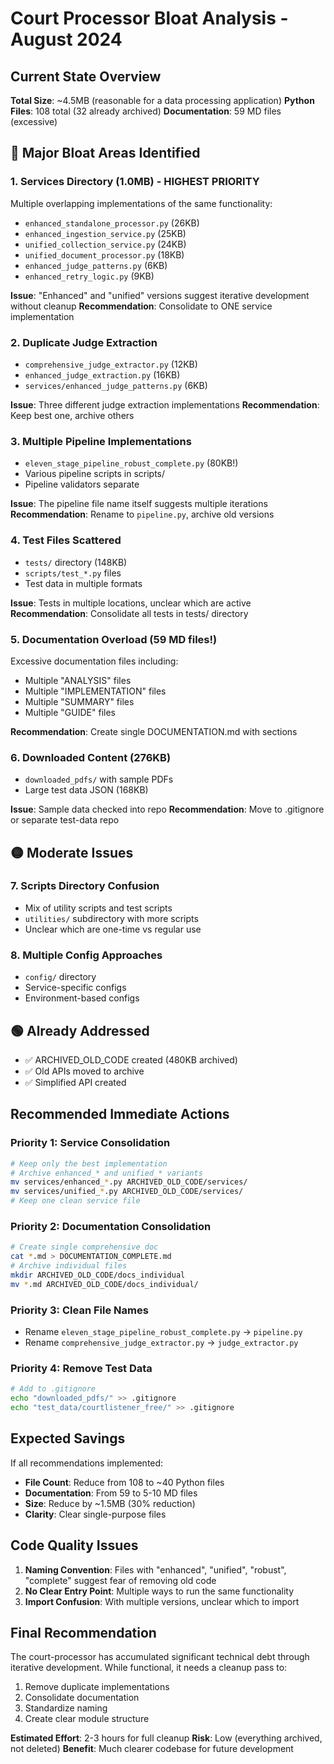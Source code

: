 # Court Processor Bloat Analysis - August 2024

## Current State Overview

**Total Size**: ~4.5MB (reasonable for a data processing application)
**Python Files**: 108 total (32 already archived)
**Documentation**: 59 MD files (excessive)

## 🔴 Major Bloat Areas Identified

### 1. Services Directory (1.0MB) - HIGHEST PRIORITY
Multiple overlapping implementations of the same functionality:
- `enhanced_standalone_processor.py` (26KB)
- `enhanced_ingestion_service.py` (25KB) 
- `unified_collection_service.py` (24KB)
- `unified_document_processor.py` (18KB)
- `enhanced_judge_patterns.py` (6KB)
- `enhanced_retry_logic.py` (9KB)

**Issue**: "Enhanced" and "unified" versions suggest iterative development without cleanup
**Recommendation**: Consolidate to ONE service implementation

### 2. Duplicate Judge Extraction
- `comprehensive_judge_extractor.py` (12KB)
- `enhanced_judge_extraction.py` (16KB)
- `services/enhanced_judge_patterns.py` (6KB)

**Issue**: Three different judge extraction implementations
**Recommendation**: Keep best one, archive others

### 3. Multiple Pipeline Implementations
- `eleven_stage_pipeline_robust_complete.py` (80KB!)
- Various pipeline scripts in scripts/
- Pipeline validators separate

**Issue**: The pipeline file name itself suggests multiple iterations
**Recommendation**: Rename to `pipeline.py`, archive old versions

### 4. Test Files Scattered
- `tests/` directory (148KB)
- `scripts/test_*.py` files
- Test data in multiple formats

**Issue**: Tests in multiple locations, unclear which are active
**Recommendation**: Consolidate all tests in tests/ directory

### 5. Documentation Overload (59 MD files!)
Excessive documentation files including:
- Multiple "ANALYSIS" files
- Multiple "IMPLEMENTATION" files
- Multiple "SUMMARY" files
- Multiple "GUIDE" files

**Recommendation**: Create single DOCUMENTATION.md with sections

### 6. Downloaded Content (276KB)
- `downloaded_pdfs/` with sample PDFs
- Large test data JSON (168KB)

**Issue**: Sample data checked into repo
**Recommendation**: Move to .gitignore or separate test-data repo

## 🟡 Moderate Issues

### 7. Scripts Directory Confusion
- Mix of utility scripts and test scripts
- `utilities/` subdirectory with more scripts
- Unclear which are one-time vs regular use

### 8. Multiple Config Approaches
- `config/` directory
- Service-specific configs
- Environment-based configs

## 🟢 Already Addressed
- ✅ ARCHIVED_OLD_CODE created (480KB archived)
- ✅ Old APIs moved to archive
- ✅ Simplified API created

## Recommended Immediate Actions

### Priority 1: Service Consolidation
```bash
# Keep only the best implementation
# Archive enhanced_* and unified_* variants
mv services/enhanced_*.py ARCHIVED_OLD_CODE/services/
mv services/unified_*.py ARCHIVED_OLD_CODE/services/
# Keep one clean service file
```

### Priority 2: Documentation Consolidation
```bash
# Create single comprehensive doc
cat *.md > DOCUMENTATION_COMPLETE.md
# Archive individual files
mkdir ARCHIVED_OLD_CODE/docs_individual
mv *.md ARCHIVED_OLD_CODE/docs_individual/
```

### Priority 3: Clean File Names
- Rename `eleven_stage_pipeline_robust_complete.py` → `pipeline.py`
- Rename `comprehensive_judge_extractor.py` → `judge_extractor.py`

### Priority 4: Remove Test Data
```bash
# Add to .gitignore
echo "downloaded_pdfs/" >> .gitignore
echo "test_data/courtlistener_free/" >> .gitignore
```

## Expected Savings

If all recommendations implemented:
- **File Count**: Reduce from 108 to ~40 Python files
- **Documentation**: From 59 to 5-10 MD files  
- **Size**: Reduce by ~1.5MB (30% reduction)
- **Clarity**: Clear single-purpose files

## Code Quality Issues

1. **Naming Convention**: Files with "enhanced", "unified", "robust", "complete" suggest fear of removing old code
2. **No Clear Entry Point**: Multiple ways to run the same functionality
3. **Import Confusion**: With multiple versions, unclear which to import

## Final Recommendation

The court-processor has accumulated significant technical debt through iterative development. While functional, it needs a cleanup pass to:
1. Remove duplicate implementations
2. Consolidate documentation
3. Standardize naming
4. Create clear module structure

**Estimated Effort**: 2-3 hours for full cleanup
**Risk**: Low (everything archived, not deleted)
**Benefit**: Much clearer codebase for future development